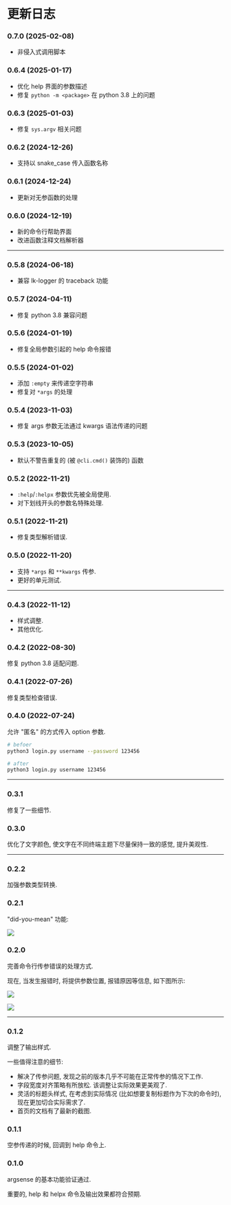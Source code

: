 # 更新日志

### 0.7.0 (2025-02-08)

- 非侵入式调用脚本

### 0.6.4 (2025-01-17)

- 优化 help 界面的参数描述
- 修复 `python -m <package>` 在 python 3.8 上的问题

### 0.6.3 (2025-01-03)

- 修复 `sys.argv` 相关问题

### 0.6.2 (2024-12-26)

- 支持以 snake_case 传入函数名称

### 0.6.1 (2024-12-24)

- 更新对无参函数的处理

### 0.6.0 (2024-12-19)

- 新的命令行帮助界面
- 改进函数注释文档解析器

---

### 0.5.8 (2024-06-18)

- 兼容 lk-logger 的 traceback 功能

### 0.5.7 (2024-04-11)

- 修复 python 3.8 兼容问题

### 0.5.6 (2024-01-19)

- 修复全局参数引起的 help 命令报错

### 0.5.5 (2024-01-02)

- 添加 `:empty` 来传递空字符串
- 修复对 `*args` 的处理

### 0.5.4 (2023-11-03)

- 修复 args 参数无法通过 kwargs 语法传递的问题

### 0.5.3 (2023-10-05)

- 默认不警告重复的 (被 `@cli.cmd()` 装饰的) 函数

### 0.5.2 (2022-11-21)

- `:help`/`:helpx` 参数优先被全局使用.
- 对下划线开头的参数名特殊处理.

### 0.5.1 (2022-11-21)

- 修复类型解析错误.

### 0.5.0 (2022-11-20)

- 支持 `*args` 和 `**kwargs` 传参.
- 更好的单元测试.

---

### 0.4.3 (2022-11-12)

- 样式调整.
- 其他优化.

### 0.4.2 (2022-08-30)

修复 python 3.8 适配问题.

### 0.4.1 (2022-07-26)

修复类型检查错误.

### 0.4.0 (2022-07-24)

允许 "匿名" 的方式传入 option 参数.

```sh
# befoer
python3 login.py username --password 123456

# after
python3 login.py username 123456
```

---

### 0.3.1

修复了一些细节.

### 0.3.0

优化了文字颜色, 使文字在不同终端主题下尽量保持一致的感觉, 提升美观性.

---

### 0.2.2

加强参数类型转换.

### 0.2.1

"did-you-mean" 功能:

![](.assets/20220617104151.jpg)

### 0.2.0

完善命令行传参错误的处理方式.

现在, 当发生报错时, 将提供参数位置, 报错原因等信息, 如下图所示:

![](.assets/20220616131105.jpg)

![](.assets/20220616131304.jpg)

---

### 0.1.2

调整了输出样式.

一些值得注意的细节:

- 解决了传参问题, 发现之前的版本几乎不可能在正常传参的情况下工作.
- 字段宽度对齐策略有所放松. 该调整让实际效果更美观了.
- 灵活的标题头样式, 在考虑到实际情况 (比如想要复制标题作为下次的命令时), 现在更加切合实际需求了.
- 首页的文档有了最新的截图.

### 0.1.1

空参传递的时候, 回调到 help 命令上.

### 0.1.0

argsense 的基本功能验证通过.

重要的, help 和 helpx 命令及输出效果都符合预期.
